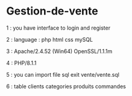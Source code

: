 # Gestion-de-vente

1 : you have interface to login and register

2 : language : php html css mySQL

3 : Apache/2.4.52 (Win64) OpenSSL/1.1.1m 

4 : PHP/8.1.1 

5 : you can import file sql exit vente/vente.sql

6 : table clients categories produits commandes
